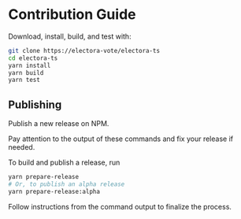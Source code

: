 # Contribution Guide

Download, install, build, and test with:

```bash
git clone https://electora-vote/electora-ts
cd electora-ts
yarn install
yarn build
yarn test
```

## Publishing

Publish a new release on NPM.

Pay attention to the output of these commands and fix your release if needed.

To build and publish a release, run

```bash
yarn prepare-release
# Or, to publish an alpha release
yarn prepare-release:alpha
```

Follow instructions from the command output to finalize the process.
